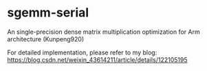 # sgemm-serial
An single-precision dense matrix multiplication optimization for Arm architecture (Kunpeng920)

For detailed implementation, please refer to my blog: https://blog.csdn.net/weixin_43614211/article/details/122105195
